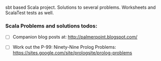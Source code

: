 sbt based Scala project.
Solutions to several problems. Worksheets and ScalaTest tests as well. 


### Scala Problems and solutions todos: 

- [ ] Companion blog posts at: http://palmerpoint.blogspot.com/
- [ ] Work out the P-99: Ninety-Nine Prolog Problems: https://sites.google.com/site/prologsite/prolog-problems

